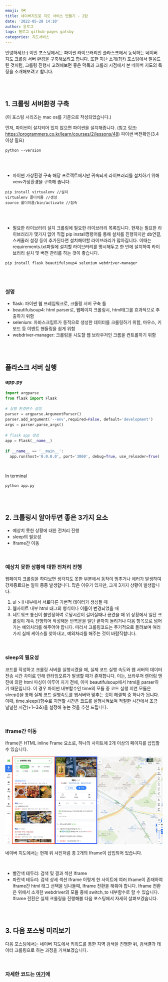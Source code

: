 ```yaml
---
emoji: 🗺
title: 네이버지도로 지도 서비스 만들기 - 2탄
date: '2022-05-28 14:10'
author: 윤로그
tags: 블로그 github-pages gatsby
categories: 지도서비스
---
```


안녕하세요:) 이번 포스팅에서는 파이썬 라이브러리인 플라스크에서 동작하는 네이버 지도 크롤링 서버 환경을 구축해보려고 합니다. 또한 지난 소개(1탄) 포스팅에서 말씀드린 것처럼, 크롤링 진행시 고려해보면 좋은 덕목과 크롤러 시점에서 본 네이버 지도의 특징을 소개해보려고 합니다.

<br />
<br />

## 1. 크롤링 서버환경 구축

(이 포스팅 시리즈는 mac os를 기준으로 작성되었습니다.)
<br />

먼저, 파이썬이 설치되어 있지 않으면 파이썬을 설치해줍니다.
(침고 링크: https://programmers.co.kr/learn/courses/2/lessons/48)
파이썬 버전확인(3.4이상 필요)

```
python --version
```

<br />
<br />

- 파이썬 가상환경 구축
  해당 프로젝트에서만 귀속되게 라이브러리를 설치하기 위해 venv가상환경을 구축해 줍니다.

```
pip install virtualenv //설치
virtualenv 폴더이름 //생성
source 폴더이름/bin/activate //접속
```

<br />
<br />

- 필요한 라이브러리 설치
  크롤링에 필요한 라이브러리 목록입니다.
  현재는 필요한 라이브러리가 몇가지 없어 직접 pip install명령어를 통해 설치를 진행하지만 db연결, 스케줄러 설정 등이 추가된다면 설치해야할 라이브러리가 많아집니다.
  이때는 requirements.txt파일에 설치할 라이브러리를 명시해두고 한 번에 설치하여 라이브러리 설치 및 버전 관리를 하는 것이 좋습니다.

```
pip install flask beautifulsoup4 selenium webdriver-manager
```

<br />
<br />

### 설명

- flask: 파이썬 웹 프레임워크로, 크롤링 서버 구축 틀
- beautifulsoup4: html parser로, 웹페이지 크롤링시, html태그를 효과적으로 추출하기 위함
- selenium: 자바스크립트가 동적으로 생성한 데이터를 크롤링하기 위함, 마우스, 키보드 등 이벤트 핸들링을 쉽게 위함
- webdriver-manager: 크롤링을 시도할 웹 브라우저인 크롬을 컨트롤하기 위함

<br />
<br />

## 플라스크 서버 실행

### app.py

```python
import argparse
from flask import Flask

# 실행 환경변수 설정
parser = argparse.ArgumentParser()
parser.add_argument('--env',required=False, default='development')
args = parser.parse_args()

# flask app 생성
app = Flask(__name__)

if __name__ == '__main__':
  app.run(host='0.0.0.0', port='3060', debug=True, use_reloader=True)

```

<br />

In terminal

```
python app.py
```

<br />
<br />

## 2. 크롤링시 알아두면 좋은 3가지 요소

- 예상치 못한 상황에 대한 전처리 진행
- sleep의 필요성
- Iframe간 이동

<br />

### 예상치 못한 상황에 대한 전처리 진행

웹페이지 크롤링을 하다보면 생각지도 못한 부분에서 동작이 멈추거나 에러가 발생하여 강제종료되는 일이 종종 발생합니다. 많은 이유가 있지만, 크게 3가지 상황이 발생합니다.

1. ul > li 내부에서 서로다른 가변적 데이터가 생성될 때
2. 웹사이트 내부 html 태그의 형식이나 이름이 변경되었을 때
3. 네트워크 통신이 불안정하여 로딩시간이 길어질때나 끊켰을 때
   위 상황에서 일단 크롤링이 계속 진행되어 작성해둔 반복문을 일단 끝까지 돌리거나 다음 항목으로 넘어가는 예외처리를 해주어야 합니다. 따라서 크롤링코드는 주기적으로 돌려보며 여러가지 실패 케이스를 찾아내고, 예외처리를 해주는 것이 바람직합니다.

<br />

### sleep의 필요성

코드를 작성하고 크롤링 서버를 실행시켰을 때, 실제 코드 실행 속도와 웹 서버의 데이터 전송 시간 차이로 인해 런타임오류가 발생할 때가 존재합니다.
이는, 브라우저 렌더링 엔진에 의한 html 파싱이 이루어 지기 전에, 이미 beautifulsoup에서 html을 parser하기 때문입니다. 이 경우 파이썬 내부함수인 time의 모듈 중 코드 실행 지연 모듈은 sleep()을 통해 실제 코드 실행속도를 웹서버와 맞추는 것이 해결책 중 하나가 됩니다. 이때, time.sleep()함수로 지연할 시간은 코드를 실행시켜보며 적절한 시간에서 조금 널널한 시간(+1~3초)을 설정해 놓는 것을 추천 드립니다.

<br />

### Iframe간 이동

Iframe은 HTML inline Frame 요소로, 하나의 사이트에 2개 이상의 페이지를 삽입할 수 있습니다.
<br />

![iframeDescription.png](iframeDescription.png)

네이버 지도에서는 현재 위 사진처럼 총 2개의 Iframe이 삽입되어 있습니다.

<br />

- 빨간색 테두리: 검색 및 결과 섹션 Iframe
- 파란색 테두리: 검색 상세 섹션 Iframe
  이렇게 한 사이트에 여러 Iframe이 존재하여 Iframe간 html 태그 선택을 넘나들때, Iframe 전환을 해줘야 합니다. Iframe 전환은 위에서 소개한 webdriver의 모듈 중에 switch_to 내부함수로 할 수 있습니다. Iframe 전환은 실제 크롤링을 진행해볼 다음 포스팅에서 자세히 살펴보겠습니다.

<br />
<br />

## 3. 다음 포스팅 미리보기

다음 포스팅에서는 네이버 지도에서 키워드를 통한 지역 검색을 진행한 뒤, 검색결과 데이터 크롤링으로 하는 과정을 거쳐보겠습니다.

<br />

### 자세한 코드는 [여기](https://github.com/jeongyunjae/yonsei-univ-matjip)에

```toc

```
